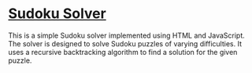 # [Sudoku Solver](https://innith.github.io/Sudoku/)

This is a simple Sudoku solver implemented using HTML and JavaScript. The solver is designed to solve Sudoku puzzles of varying difficulties. It uses a recursive backtracking algorithm to find a solution for the given puzzle.


